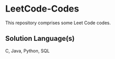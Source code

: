 # LeetCode-Codes
This repository comprises some Leet Code codes.

## Solution Language(s)

C, Java, Python, SQL
